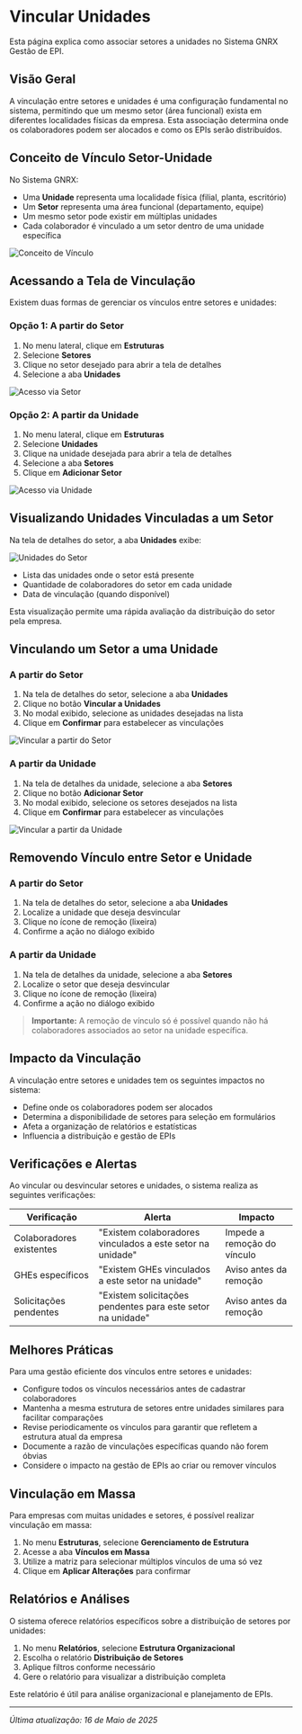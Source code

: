 # Vincular Unidades

Esta página explica como associar setores a unidades no Sistema GNRX Gestão de EPI.

## Visão Geral

A vinculação entre setores e unidades é uma configuração fundamental no sistema, permitindo que um mesmo setor (área funcional) exista em diferentes localidades físicas da empresa. Esta associação determina onde os colaboradores podem ser alocados e como os EPIs serão distribuídos.

## Conceito de Vínculo Setor-Unidade

No Sistema GNRX:
- Uma **Unidade** representa uma localidade física (filial, planta, escritório)
- Um **Setor** representa uma área funcional (departamento, equipe)
- Um mesmo setor pode existir em múltiplas unidades
- Cada colaborador é vinculado a um setor dentro de uma unidade específica

![Conceito de Vínculo](../../../assets/images/conceito-vinculo-setor-unidade.png)

## Acessando a Tela de Vinculação

Existem duas formas de gerenciar os vínculos entre setores e unidades:

### Opção 1: A partir do Setor

1. No menu lateral, clique em **Estruturas**
2. Selecione **Setores**
3. Clique no setor desejado para abrir a tela de detalhes
4. Selecione a aba **Unidades**

![Acesso via Setor](../../../assets/images/setor-aba-unidades.png)

### Opção 2: A partir da Unidade

1. No menu lateral, clique em **Estruturas**
2. Selecione **Unidades**
3. Clique na unidade desejada para abrir a tela de detalhes
4. Selecione a aba **Setores**
5. Clique em **Adicionar Setor**

![Acesso via Unidade](../../../assets/images/unidade-aba-setores.png)

## Visualizando Unidades Vinculadas a um Setor

Na tela de detalhes do setor, a aba **Unidades** exibe:

![Unidades do Setor](../../../assets/images/unidades-do-setor.png)

- Lista das unidades onde o setor está presente
- Quantidade de colaboradores do setor em cada unidade
- Data de vinculação (quando disponível)

Esta visualização permite uma rápida avaliação da distribuição do setor pela empresa.

## Vinculando um Setor a uma Unidade

### A partir do Setor

1. Na tela de detalhes do setor, selecione a aba **Unidades**
2. Clique no botão **Vincular a Unidades**
3. No modal exibido, selecione as unidades desejadas na lista
4. Clique em **Confirmar** para estabelecer as vinculações

![Vincular a partir do Setor](../../../assets/images/vincular-unidades-setor.png)

### A partir da Unidade

1. Na tela de detalhes da unidade, selecione a aba **Setores**
2. Clique no botão **Adicionar Setor**
3. No modal exibido, selecione os setores desejados na lista
4. Clique em **Confirmar** para estabelecer as vinculações

![Vincular a partir da Unidade](../../../assets/images/vincular-setores-unidade.png)

## Removendo Vínculo entre Setor e Unidade

### A partir do Setor

1. Na tela de detalhes do setor, selecione a aba **Unidades**
2. Localize a unidade que deseja desvincular
3. Clique no ícone de remoção (lixeira)
4. Confirme a ação no diálogo exibido

### A partir da Unidade

1. Na tela de detalhes da unidade, selecione a aba **Setores**
2. Localize o setor que deseja desvincular
3. Clique no ícone de remoção (lixeira)
4. Confirme a ação no diálogo exibido

> **Importante:** A remoção de vínculo só é possível quando não há colaboradores associados ao setor na unidade específica.

## Impacto da Vinculação

A vinculação entre setores e unidades tem os seguintes impactos no sistema:

- Define onde os colaboradores podem ser alocados
- Determina a disponibilidade de setores para seleção em formulários
- Afeta a organização de relatórios e estatísticas
- Influencia a distribuição e gestão de EPIs

## Verificações e Alertas

Ao vincular ou desvincular setores e unidades, o sistema realiza as seguintes verificações:

| Verificação | Alerta | Impacto |
|-------------|--------|---------|
| Colaboradores existentes | "Existem colaboradores vinculados a este setor na unidade" | Impede a remoção do vínculo |
| GHEs específicos | "Existem GHEs vinculados a este setor na unidade" | Aviso antes da remoção |
| Solicitações pendentes | "Existem solicitações pendentes para este setor na unidade" | Aviso antes da remoção |

## Melhores Práticas

Para uma gestão eficiente dos vínculos entre setores e unidades:

- Configure todos os vínculos necessários antes de cadastrar colaboradores
- Mantenha a mesma estrutura de setores entre unidades similares para facilitar comparações
- Revise periodicamente os vínculos para garantir que refletem a estrutura atual da empresa
- Documente a razão de vinculações específicas quando não forem óbvias
- Considere o impacto na gestão de EPIs ao criar ou remover vínculos

## Vinculação em Massa

Para empresas com muitas unidades e setores, é possível realizar vinculação em massa:

1. No menu **Estruturas**, selecione **Gerenciamento de Estrutura**
2. Acesse a aba **Vínculos em Massa**
3. Utilize a matriz para selecionar múltiplos vínculos de uma só vez
4. Clique em **Aplicar Alterações** para confirmar

## Relatórios e Análises

O sistema oferece relatórios específicos sobre a distribuição de setores por unidades:

1. No menu **Relatórios**, selecione **Estrutura Organizacional**
2. Escolha o relatório **Distribuição de Setores**
3. Aplique filtros conforme necessário
4. Gere o relatório para visualizar a distribuição completa

Este relatório é útil para análise organizacional e planejamento de EPIs.

---

*Última atualização: 16 de Maio de 2025*
